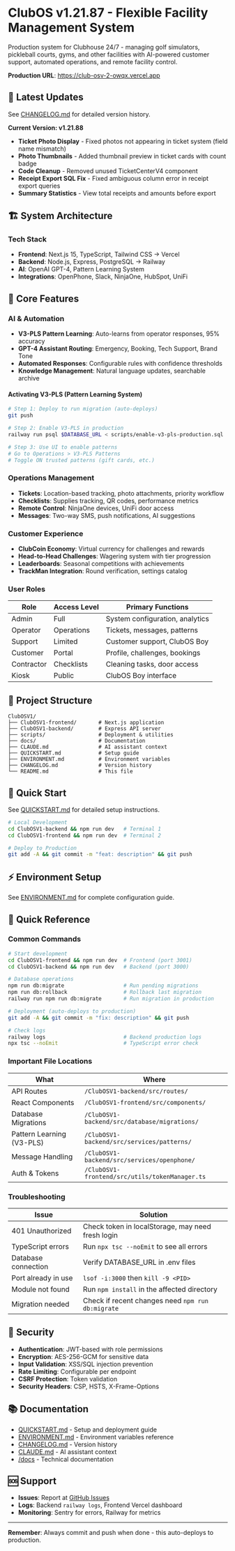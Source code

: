 # ClubOS v1.21.87 - Flexible Facility Management System

Production system for Clubhouse 24/7 - managing golf simulators, pickleball courts, gyms, and other facilities with AI-powered customer support, automated operations, and remote facility control.

**Production URL**: https://club-osv-2-owqx.vercel.app

## 🎯 Latest Updates

See [CHANGELOG.md](./CHANGELOG.md) for detailed version history.

**Current Version: v1.21.88**
- **Ticket Photo Display** - Fixed photos not appearing in ticket system (field name mismatch)
- **Photo Thumbnails** - Added thumbnail preview in ticket cards with count badge
- **Code Cleanup** - Removed unused TicketCenterV4 component
- **Receipt Export SQL Fix** - Fixed ambiguous column error in receipt export queries
- **Summary Statistics** - View total receipts and amounts before export

## 🏗️ System Architecture

### Tech Stack
- **Frontend**: Next.js 15, TypeScript, Tailwind CSS → Vercel
- **Backend**: Node.js, Express, PostgreSQL → Railway
- **AI**: OpenAI GPT-4, Pattern Learning System
- **Integrations**: OpenPhone, Slack, NinjaOne, HubSpot, UniFi

## 🚀 Core Features

### AI & Automation
- **V3-PLS Pattern Learning**: Auto-learns from operator responses, 95% accuracy
- **GPT-4 Assistant Routing**: Emergency, Booking, Tech Support, Brand Tone
- **Automated Responses**: Configurable rules with confidence thresholds
- **Knowledge Management**: Natural language updates, searchable archive

#### Activating V3-PLS (Pattern Learning System)
```bash
# Step 1: Deploy to run migration (auto-deploys)
git push

# Step 2: Enable V3-PLS in production
railway run psql $DATABASE_URL < scripts/enable-v3-pls-production.sql

# Step 3: Use UI to enable patterns
# Go to Operations > V3-PLS Patterns
# Toggle ON trusted patterns (gift cards, etc.)
```

### Operations Management
- **Tickets**: Location-based tracking, photo attachments, priority workflow
- **Checklists**: Supplies tracking, QR codes, performance metrics
- **Remote Control**: NinjaOne devices, UniFi door access
- **Messages**: Two-way SMS, push notifications, AI suggestions

### Customer Experience
- **ClubCoin Economy**: Virtual currency for challenges and rewards
- **Head-to-Head Challenges**: Wagering system with tier progression
- **Leaderboards**: Seasonal competitions with achievements
- **TrackMan Integration**: Round verification, settings catalog

### User Roles
| Role | Access Level | Primary Functions |
|------|-------------|-------------------|
| Admin | Full | System configuration, analytics |
| Operator | Operations | Tickets, messages, patterns |
| Support | Limited | Customer support, ClubOS Boy |
| Customer | Portal | Profile, challenges, bookings |
| Contractor | Checklists | Cleaning tasks, door access |
| Kiosk | Public | ClubOS Boy interface |

## 📁 Project Structure

```
ClubOSV1/
├── ClubOSV1-frontend/       # Next.js application
├── ClubOSV1-backend/        # Express API server
├── scripts/                 # Deployment & utilities
├── docs/                    # Documentation
├── CLAUDE.md                # AI assistant context
├── QUICKSTART.md            # Setup guide
├── ENVIRONMENT.md           # Environment variables
├── CHANGELOG.md             # Version history
└── README.md                # This file
```

## 🚀 Quick Start

See [QUICKSTART.md](./QUICKSTART.md) for detailed setup instructions.

```bash
# Local Development
cd ClubOSV1-backend && npm run dev   # Terminal 1
cd ClubOSV1-frontend && npm run dev  # Terminal 2

# Deploy to Production
git add -A && git commit -m "feat: description" && git push
```

## ⚡ Environment Setup

See [ENVIRONMENT.md](./ENVIRONMENT.md) for complete configuration guide.

## 🔧 Quick Reference

### Common Commands
```bash
# Start development
cd ClubOSV1-frontend && npm run dev  # Frontend (port 3001)
cd ClubOSV1-backend && npm run dev   # Backend (port 3000)

# Database operations
npm run db:migrate                   # Run pending migrations
npm run db:rollback                  # Rollback last migration
railway run npm run db:migrate       # Run migration in production

# Deployment (auto-deploys to production)
git add -A && git commit -m "fix: description" && git push

# Check logs
railway logs                         # Backend production logs
npx tsc --noEmit                     # TypeScript error check
```

### Important File Locations
| What | Where |
|------|-------|
| API Routes | `/ClubOSV1-backend/src/routes/` |
| React Components | `/ClubOSV1-frontend/src/components/` |
| Database Migrations | `/ClubOSV1-backend/src/database/migrations/` |
| Pattern Learning (V3-PLS) | `/ClubOSV1-backend/src/services/patterns/` |
| Message Handling | `/ClubOSV1-backend/src/services/openphone/` |
| Auth & Tokens | `/ClubOSV1-frontend/src/utils/tokenManager.ts` |

### Troubleshooting
| Issue | Solution |
|-------|----------|
| 401 Unauthorized | Check token in localStorage, may need fresh login |
| TypeScript errors | Run `npx tsc --noEmit` to see all errors |
| Database connection | Verify DATABASE_URL in .env files |
| Port already in use | `lsof -i:3000` then `kill -9 <PID>` |
| Module not found | Run `npm install` in the affected directory |
| Migration needed | Check if recent changes need `npm run db:migrate` |

## 🔐 Security

- **Authentication**: JWT-based with role permissions
- **Encryption**: AES-256-GCM for sensitive data
- **Input Validation**: XSS/SQL injection prevention
- **Rate Limiting**: Configurable per endpoint
- **CSRF Protection**: Token validation
- **Security Headers**: CSP, HSTS, X-Frame-Options

## 📚 Documentation

- [QUICKSTART.md](./QUICKSTART.md) - Setup and deployment guide
- [ENVIRONMENT.md](./ENVIRONMENT.md) - Environment variables reference
- [CHANGELOG.md](./CHANGELOG.md) - Version history
- [CLAUDE.md](./CLAUDE.md) - AI assistant context
- [/docs](./docs/) - Technical documentation

## 🆘 Support

- **Issues**: Report at [GitHub Issues](https://github.com/anthropics/claude-code/issues)
- **Logs**: Backend `railway logs`, Frontend Vercel dashboard
- **Monitoring**: Sentry for errors, Railway for metrics

---

**Remember**: Always commit and push when done - this auto-deploys to production.
